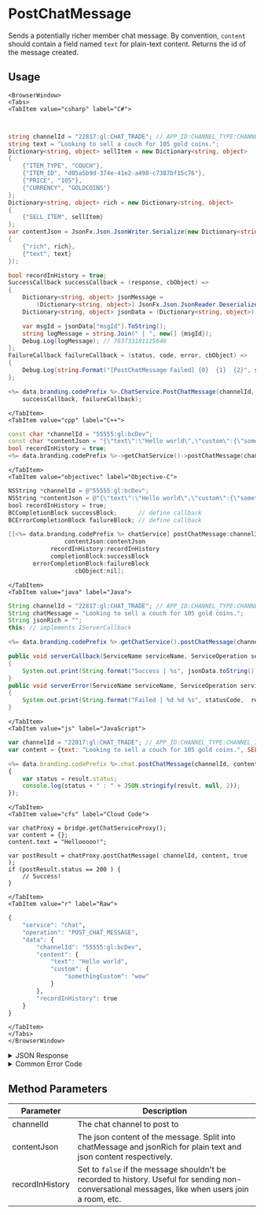 # PostChatMessage

Sends a potentially richer member chat message. By convention, `content` should contain a field named `text` for plain-text content. Returns the id of the message created.



<PartialServop service_name="chat" operation_name="POST_CHAT_MESSAGE" />

## Usage

```mdx-code-block
<BrowserWindow>
<Tabs>
<TabItem value="csharp" label="C#">
```

```csharp


string channelId = "22817:gl:CHAT_TRADE"; // APP_ID:CHANNEL_TYPE:CHANNEL_ID
string text = "Looking to sell a couch for 105 gold coins.";
Dictionary<string, object> sellItem = new Dictionary<string, object>
{
	{"ITEM_TYPE", "COUCH"},
	{"ITEM_ID", "d05a5b9d-374e-41e2-a498-c7387bf15c76"},
	{"PRICE", "105"},
	{"CURRENCY", "GOLDCOINS"}
};
Dictionary<string, object> rich = new Dictionary<string, object>
{
	{"SELL_ITEM", sellItem}
};
var contentJson = JsonFx.Json.JsonWriter.Serialize(new Dictionary<string, object>
{
	{"rich", rich},
	{"text", text}
});

bool recordInHistory = true;
SuccessCallback successCallback = (response, cbObject) =>
{
	Dictionary<string, object> jsonMessage =
		(Dictionary<string, object>) JsonFx.Json.JsonReader.Deserialize(response);
	Dictionary<string, object> jsonData = (Dictionary<string, object>) jsonMessage["data"];

	var msgId = jsonData["msgId"].ToString();
	string logMessage = string.Join(" | ", new[] {msgId});
	Debug.Log(logMessage); // 783733181125648
};
FailureCallback failureCallback = (status, code, error, cbObject) =>
{
	Debug.Log(string.Format("[PostChatMessage Failed] {0}  {1}  {2}", status, code, error));
};

<%= data.branding.codePrefix %>.ChatService.PostChatMessage(channelId, contentJson, recordInHistory,
	successCallback, failureCallback);
```

```mdx-code-block
</TabItem>
<TabItem value="cpp" label="C++">
```

```cpp
const char *channelId = "55555:gl:bcDev";
const char *contentJson = "{\"text\":\"Hello world\",\"custom\":{\"somethingCustom\":\"wow\"}}";
bool recordInHistory = true;
<%= data.branding.codePrefix %>->getChatService()->postChatMessage(channelId, contentJson, recordInHistory, this);
```

```mdx-code-block
</TabItem>
<TabItem value="objectivec" label="Objective-C">
```

```objectivec
NSString *channelId = @"55555:gl:bcDev";
NSString *contentJson = @"{\"text\":\"Hello world\",\"custom\":{\"somethingCustom\":\"wow\"}}";
bool recordInHistory = true;
BCCompletionBlock successBlock;      // define callback
BCErrorCompletionBlock failureBlock; // define callback

[[<%= data.branding.codePrefix %> chatService] postChatMessage:channelId
                contentJson:contentJson
            recordInHistory:recordInHistory
            completionBlock:successBlock
       errorCompletionBlock:failureBlock
                   cbObject:nil];
```

```mdx-code-block
</TabItem>
<TabItem value="java" label="Java">
```

```java
String channelId = "22817:gl:CHAT_TRADE"; // APP_ID:CHANNEL_TYPE:CHANNEL_ID
String chatMessage = "Looking to sell a couch for 105 gold coins.";
String jsonRich = "";
this; // implements IServerCallback

<%= data.branding.codePrefix %>.getChatService().postChatMessage(channelId, chatMessage, jsonRich, this);

public void serverCallback(ServiceName serviceName, ServiceOperation serviceOperation, JSONObject jsonData)
{
    System.out.print(String.format("Success | %s", jsonData.toString()));
}
public void serverError(ServiceName serviceName, ServiceOperation serviceOperation, int statusCode, int reasonCode, String jsonError)
{
    System.out.print(String.format("Failed | %d %d %s", statusCode,  reasonCode, jsonError.toString()));
}
```

```mdx-code-block
</TabItem>
<TabItem value="js" label="JavaScript">
```

```javascript
var channelId = "22817:gl:CHAT_TRADE"; // APP_ID:CHANNEL_TYPE:CHANNEL_ID
var content = {text: "Looking to sell a couch for 105 gold coins.", SELL_ITEM: {ITEM_TYPE: "COUCH"}};

<%= data.branding.codePrefix %>.chat.postChatMessage(channelId, content, result =>
{
	var status = result.status;
	console.log(status + " : " + JSON.stringify(result, null, 2));
});
```

```mdx-code-block
</TabItem>
<TabItem value="cfs" label="Cloud Code">
```

```cfscript
var chatProxy = bridge.getChatServiceProxy();
var content = {};
content.text = "Hellooooo!";

var postResult = chatProxy.postChatMessage( channelId, content, true );
if (postResult.status == 200 ) {
    // Success!
}
```

```mdx-code-block
</TabItem>
<TabItem value="r" label="Raw">
```

```r
{
	"service": "chat",
	"operation": "POST_CHAT_MESSAGE",
	"data": {
		"channelId": "55555:gl:bcDev",
		"content": {
			"text": "Hello world",
			"custom": {
				"somethingCustom": "wow"
			}
		},
		"recordInHistory": true
	}
}
```

```mdx-code-block
</TabItem>
</Tabs>
</BrowserWindow>
```

<details>
<summary>JSON Response</summary>

```json
{
    "status": 200,
    "data": {
        "msgId": "783347769003570"
    }
}
```
</details>

<details>
<summary>Common Error Code</summary>

### Status Codes
Code | Name | Description
---- | ---- | -----------
40601 | RTT_NOT_ENABLED | RTT must be enabled for this feature
40603 | CHAT_UNRECOGNIZED_CHANNEL | The specified channel is invalid

</details>


## Method Parameters
Parameter | Description
--------- | -----------
channelId | The chat channel to post to
contentJson | The json content of the message. Split into chatMessage and jsonRich for plain text and json content respectively.
recordInHistory | Set to `false` if the message shouldn't be recorded to history. Useful for sending non-conversational messages, like when users join a room, etc.


